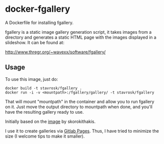 docker-fgallery
===============

A Dockerfile for installing fgallery.

fgallery is a static image gallery generation script, it takes images from a directory and generates a static HTML page
with the images displayed in a slideshow. It can be found at:

http://www.thregr.org/~wavexx/software/fgallery/

Usage
-----

To use this image, just do:

    docker build -t stavrosk/fgallery .
    docker run -i -v <mountpath>:/fgallery/gallery/ -t stavrosk/fgallery

That will mount "mountpath" in the container and allow you to run fgallery on it. Just move the output directory to
mountpath when done, and you'll have the resulting gallery ready to use.

Initially based on
the [image](https://github.com/skorokithakis/docker-fgallery) by
skorokithakis. 

I use it to create galleries
via [Gitlab Pages](https://gitlab.com/pank/sample-fgallery).  Thus, I
have tried to minimize the size (I welcome tips to make it smaller).
